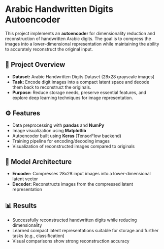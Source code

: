 # Arabic Handwritten Digits Autoencoder

This project implements an **autoencoder** for dimensionality reduction and reconstruction of handwritten Arabic digits. The goal is to compress the images into a lower-dimensional representation while maintaining the ability to accurately reconstruct the original input.

## 📌 Project Overview
- **Dataset:** Arabic Handwritten Digits Dataset (28x28 grayscale images)  
- **Task:** Encode digit images into a compact latent space and decode them back to reconstruct the originals.  
- **Purpose:** Reduce storage needs, preserve essential features, and explore deep learning techniques for image representation.

## ⚙️ Features
- Data preprocessing with **pandas** and **NumPy**  
- Image visualization using **Matplotlib**  
- Autoencoder built using **Keras** (TensorFlow backend)  
- Training pipeline for encoding/decoding images  
- Visualization of reconstructed images compared to originals

## 🧠 Model Architecture
- **Encoder:** Compresses 28x28 input images into a lower-dimensional latent vector  
- **Decoder:** Reconstructs images from the compressed latent representation  

## 📊 Results
- Successfully reconstructed handwritten digits while reducing dimensionality  
- Learned compact latent representations suitable for storage and further tasks (e.g., classification)  
- Visual comparisons show strong reconstruction accuracy


